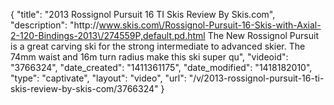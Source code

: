 {
    "title": "2013 Rossignol Pursuit 16 TI Skis Review By Skis.com",
    "description": "http:\/\/www.skis.com\/Rossignol-Pursuit-16-Skis-with-Axial-2-120-Bindings-2013\/274559P,default,pd.html  The New Rossignol Pursuit is a great carving ski for the strong intermediate to advanced skier. The 74mm waist and 16m turn radius make this ski super qu",
    "videoid": "3766324",
    "date_created": "1411361175",
    "date_modified": "1418182010",
    "type": "captivate",
    "layout": "video",
    "url": "\/v\/2013-rossignol-pursuit-16-ti-skis-review-by-skis-com\/3766324"
}